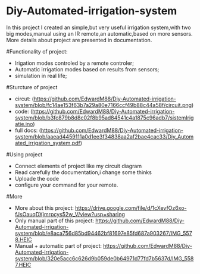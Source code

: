 # Diy-Automated-irrigation-system
In this project I created an simple,but very useful irrigation system,with two big modes,manual using an IR remote,an automatic,based on more sensors.
More details about project are presented in documentation.


#Functionality of project:
  * Irigation modes controled by a remote controler;
  * Automatic irrigation modes based on results from sensors;
  * simulation in real life;

#Sturcture of project
 * circut: (https://github.com/EdwardM88/Diy-Automated-irrigation-system/blob/fc14ae153f63b7a29a80e7166ccf49b88c44a58f/circuit.png)
 * code: (https://github.com/EdwardM88/Diy-Automated-irrigation-system/blob/b3fc879b8d8c02f8b95ad84541c4a1875c96adb7/sistemIrigatie.ino)
 * full docs: (https://github.com/EdwardM88/Diy-Automated-irrigation-system/blob/aaead4459111a0d1ee3f34838aa2af2bae4cac33/Diy_Automated_irrigation_system.pdf)

#Using project 
  * Connect elements of project like my circuit diagram
  * Read carefully the documentation,i change some thinks
  * Uploade the code
  * configure your command for your remote.

#More
 * More about this project: https://drive.google.com/file/d/1cXevfOz6xo-fJsOauqDXjmrpcys52w_V/view?usp=sharing
 * Only manual part of this project: https://github.com/EdwardM88/Diy-Automated-irrigation-system/blob/e8aca756d85bd94462bf81697e85fd687a903267/IMG_5578.HEIC
 * Manual + automatic part of project: https://github.com/EdwardM88/Diy-Automated-irrigation-system/blob/320e5acc6c626d9b059de0b64971d77fd7b5637d/IMG_5587.HEIC
 

